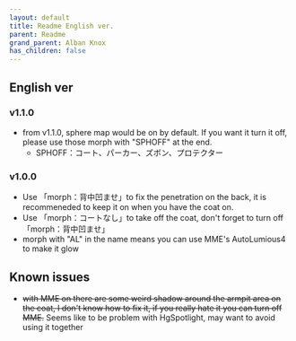 ```yaml
---
layout: default
title: Readme English ver.
parent: Readme
grand_parent: Alban Knox
has_children: false
---
```


## English ver
### v1.1.0
- from v1.1.0, sphere map would be on by default. If you want it turn it off, please use those morph with "SPHOFF" at the end.
  - SPHOFF：コート、パーカー、ズボン、プロテクター

### v1.0.0
- Use 「morph：背中凹ませ」to fix the penetration on the back, it is recommeneded to keep it on when you have the coat on.
- Use 「morph：コートなし」to take off the coat, don't forget to turn off 「morph：背中凹ませ」
- morph with "AL" in the name means you can use MME's AutoLumious4 to make it glow

## Known issues
- ~~with MME on there are some weird shadow around the armpit area on the coat, I don't know how to fix it, if you really hate it you can turn off MME.~~ Seems like to be problem with HgSpotlight, may want to avoid using it together
